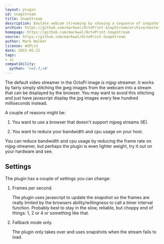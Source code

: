 ```yaml
---
layout: plugin
id: snapstream
title: SnapStream
description: Emulate webcam streaming by showing a sequence of snapshots
archive: https://github.com/markwal/OctoPrint-SnapStream/archive/master.zip
homepage: https://github.com/markwal/OctoPrint-SnapStream
source: https://github.com/markwal/OctoPrint-SnapStream
author: Mark Walker
license: AGPLv3
date: 2015-05-22
tags:
- ui
compatibility:
  python: '>=2.7,<4'
---
```


The default video streamer in the OctoPi image is mjpg-streamer. It works by
fairly simply stitching the jpeg images from the webcam into a stream that can
be displayed by the browser. You may want to avoid this stitching and just have
javascript display the jpg images every few hundred milliseconds instead.

A couple of reasons might be:

1. You want to use a browser that doesn't support mjpeg streams (IE).

2. You want to reduce your bandwidth and cpu usage on your host.

You can reduce bandwidth and cpu usage by reducing the frame rate on
mjpg-streamer, but perhaps the plugin is even lighter weight, try it out on
your hardware and see.

Settings
--------
The plugin has a couple of settings you can change:

1. Frames per second.

    The plugin uses javascript to update the snapshot so the frames are really
    limited by the browsers ability/willingness to call a timer interval
    function. Probably best to stay in the slow, reliable, but choppy end of
    things: 1, 2 or 4 or something like that.

2. Fallback mode only.

    The plugin only takes over and uses snapshots when
    the stream fails to load.
